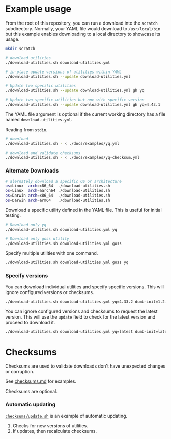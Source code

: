 # Example usage

From the root of this repository, you can run a download into the `scratch`
subdirectory.  Normally, your YAML file would download to `/usr/local/bin` but
this example enables downloading to a local directory to showcase its usage.

```bash
mkdir scratch

# download utilities
./download-utilities.sh download-utilities.yml

# in-place update versions of utilities within YAML
./download-utilities.sh --update download-utilities.yml

# Update two specific utilities
./download-utilities.sh --update download-utilities.yml gh yq

# Update two specific utilities but one with specific version
./download-utilities.sh --update download-utilities.yml gh yq=4.43.1
```

The YAML file argument is optional if the current working directory has a file
named `download-utilities.yml`.

Reading from `stdin`.

```bash
# download
./download-utilities.sh - < ./docs/examples/yq.yml

# download and validate checksums
./download-utilities.sh - < ./docs/examples/yq-checksum.yml
```

### Alternate Downloads

```bash
# alernately download a specific OS or architecture
os=Linux  arch=x86_64  ./download-utilities.sh
os=Linux  arch=aarch64 ./download-utilities.sh
os=Darwin arch=x86_64  ./download-utilities.sh
os=Darwin arch=arm64   ./download-utilities.sh
```

Download a specific utility defined in the YAML file.  This is useful for
initial testing.

```bash
# Download only yq
./download-utilities.sh download-utilities.yml yq

# Download only goss utility
./download-utilities.sh download-utilities.yml goss
```

Specify multiple utilities with one command.

```bash
./download-utilities.sh download-utilities.yml goss yq
```

### Specify versions

You can download individual utilities and specify specific versions.  This will
ignore configured versions or checksums.

```bash
./download-utilities.sh download-utilities.yml yq=4.33.2 dumb-init=1.2.2
```

You can ignore configured versions and checksums to request the latest version.
This will use the `update` field to check for the latest version and proceed to
download it.

```bash
./download-utilities.sh download-utilities.yml yq=latest dumb-init=latest
```

# Checksums

Checksums are used to validate downloads don't have unexpected changes or
corruption.

See [checksums.md](checksums.md) for examples.

Checksums are optional.

### Automatic updating

[`checksums/update.sh`](../checksums/update.sh) is an example of automatic
updating.

1. Checks for new versions of utilities.
2. If updates, then recalculate checksums.
